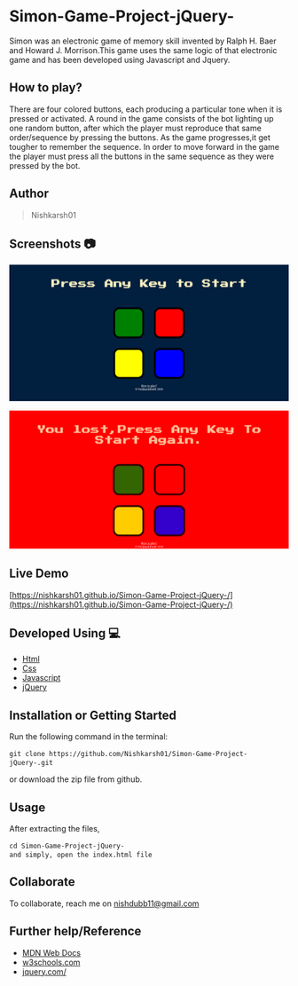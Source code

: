 # Simon-Game-Project-jQuery-
Simon was an electronic game of memory skill invented by Ralph H. Baer and Howard J. Morrison.This game uses the same logic of that electronic game and has been developed using Javascript and Jquery.

## How to play?

There are four colored buttons, each producing a particular tone when it is pressed or activated. A round in the game consists of the bot lighting up one random button, after which the player must reproduce that same order/sequence by pressing the buttons. As the game progresses,it get tougher to remember the sequence. In order to move forward in the game the player must press all the buttons in the same sequence as they were pressed by the bot.

## Author 
> Nishkarsh01

## Screenshots 📷
![Game Screenshot Beginning](screenshots/1.png)

![Game Screenshot Lost](screenshots/3.png)


## Live Demo 

 [https://nishkarsh01.github.io/Simon-Game-Project-jQuery-/](https://nishkarsh01.github.io/Simon-Game-Project-jQuery-/)

## Developed Using 💻

+ [Html](https://developer.mozilla.org/en-US/docs/Web/HTML)
+ [Css](https://developer.mozilla.org/en-US/docs/Web/CSS)
+ [Javascript](https://developer.mozilla.org/en-US/docs/Web/javascript)
+ [jQuery](https://jquery.com/)


## Installation or Getting Started

Run the following command in the terminal:

	git clone https://github.com/Nishkarsh01/Simon-Game-Project-jQuery-.git
or download the zip file from github.
    

## Usage
After extracting the files,

    cd Simon-Game-Project-jQuery-
    and simply, open the index.html file

## Collaborate
To collaborate, reach me on [nishdubb11@gmail.com]()

## Further help/Reference

+ [MDN Web Docs](https://developer.mozilla.org/en-US/)
+ [w3schools.com](https://www.w3schools.com/)
+ [jquery.com/](https://jquery.com/)
    









